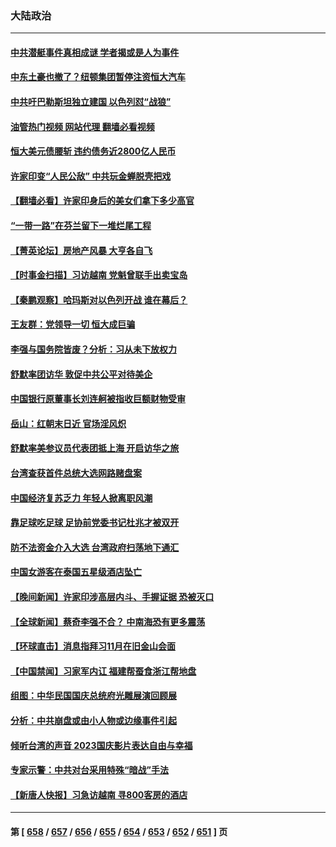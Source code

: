 ### 大陆政治
---
#### [中共潜艇事件真相成谜 学者揭或是人为事件](../../pages/ncid277/n14090390.md?10090445) 
#### [中东土豪也撤了？纽顿集团暂停注资恒大汽车](../../pages/ncid277/n14090892.md?10090445) 
#### [中共吁巴勒斯坦独立建国 以色列怼“战狼”](../../pages/ncid277/n14090825.md?10090445) 
#### [油管热门视频 网站代理 翻墙必看视频](http://138.2.39.72:81/youtube.html?epic-marker?10090445)
#### [恒大美元债腰斩 违约债务近2800亿人民币](../../pages/ncid277/n14090762.md?10090445) 
#### [许家印变“人民公敌” 中共玩金蝉脱壳把戏](../../pages/ncid277/n14090696.md?10090445) 
#### [【翻墙必看】许家印身后的美女们拿下多少高官](../../pages/ncid277/n14090628.md?10090445) 
#### [“一带一路”在芬兰留下一堆烂尾工程](../../pages/ncid277/n14090477.md?10090445) 
#### [【菁英论坛】房地产风暴 大亨各自飞](../../pages/ncid277/n14090484.md?10090445) 
#### [【时事金扫描】习访越南 党魁曾联手出卖宝岛](../../pages/ncid277/n14090357.md?10090445) 
#### [【秦鹏观察】哈玛斯对以色列开战 谁在幕后？](../../pages/ncid277/n14090487.md?10090445) 
#### [王友群：党领导一切 恒大成巨骗](../../pages/ncid277/n14090443.md?10090445) 
#### [李强与国务院皆废？分析：习从未下放权力](../../pages/ncid277/n14090441.md?10090445) 
#### [舒默率团访华 敦促中共公平对待美企](../../pages/ncid277/n14090375.md?10090445) 
#### [中国银行原董事长刘连舸被指收巨额财物受审](../../pages/ncid277/n14090279.md?10090445) 
#### [岳山：红朝末日近 官场淫风炽](../../pages/ncid277/n14090137.md?10090445) 
#### [舒默率美参议员代表团抵上海 开启访华之旅](../../pages/ncid277/n14090269.md?10090445) 
#### [台湾查获首件总统大选网路赌盘案](../../pages/ncid277/n14090276.md?10090445) 
#### [中国经济复苏乏力 年轻人掀离职风潮](../../pages/ncid277/n14090270.md?10090445) 
#### [靠足球吃足球 足协前党委书记杜兆才被双开](../../pages/ncid277/n14090232.md?10090445) 
#### [防不法资金介入大选 台湾政府扫荡地下通汇](../../pages/ncid277/n14090207.md?10090445) 
#### [中国女游客在泰国五星级酒店坠亡](../../pages/ncid277/n14090188.md?10090445) 
#### [【晚间新闻】许家印涉高层内斗、手握证据 恐被灭口](../../pages/ncid277/n14090174.md?10090445) 
#### [【全球新闻】蔡奇李强不合？ 中南海恐有更多震荡](../../pages/ncid277/n14090175.md?10090445) 
#### [【环球直击】消息指拜习11月在旧金山会面](../../pages/ncid277/n14089369.md?10090445) 
#### [【中国禁闻】习家军内讧 福建帮蚕食浙江帮地盘](../../pages/ncid277/n14088900.md?10090445) 
#### [组图：中华民国国庆总统府光雕展演回顾展](../../pages/ncid277/n14090127.md?10090445) 
#### [分析：中共崩盘或由小人物或边缘事件引起](../../pages/ncid277/n14090090.md?10090445) 
#### [倾听台湾的声音 2023国庆影片表达自由与幸福](../../pages/ncid277/n14090071.md?10090445) 
#### [专家示警：中共对台采用特殊“暗战”手法](../../pages/ncid277/n14090014.md?10090445) 
#### [【新唐人快报】习急访越南 寻800客房的酒店](../../pages/ncid277/n14089952.md?10090445) 

---
#### 第 [ [658](./658.md?10090445) / [657](./657.md?10090445) / [656](./656.md?10090445) / [655](./655.md?10090445) / [654](./654.md?10090445) / [653](./653.md?10090445) / [652](./652.md?10090445) / [651](./651.md?10090445) ] 页
